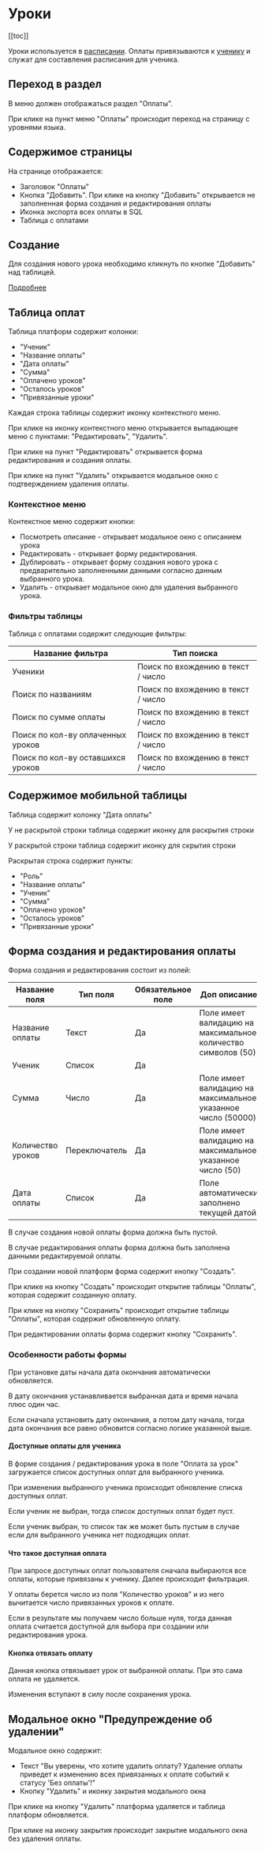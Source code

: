 # Уроки

[[toc]]

Уроки используется в [расписании](/docs/event-calendar.html).
Оплаты привязываются к [ученику](/docs/student.html) и служат для составления расписания для ученика.

## Переход в раздел

В меню должен отображаться раздел "Оплаты".

При клике на пункт меню "Оплаты" происходит переход на страницу с уровнями языка.

## Содержимое страницы

На странице отображается:
- Заголовок "Оплаты"
- Кнопка "Добавить". При клике на кнопку "Добавить" открывается не заполненная форма создания и редактирования оплаты
- Иконка экспорта всех оплаты в SQL
- Таблица с оплатами

## Создание

Для создания нового урока необходимо кликнуть по кнопке "Добавить" над таблицей.

[Подробнее](/docs/lesson.html#form-lesson)

## Таблица оплат

Таблица платформ содержит колонки: 
- "Ученик"
- "Название оплаты"
- "Дата оплаты"
- "Сумма"
- "Оплачено уроков"
- "Осталось уроков"
- "Привязанные уроки"

Каждая строка таблицы содержит иконку контекстного меню.

При клике на иконку контекстного меню открывается выпадающее меню с пунктами: "Редактировать", "Удалить".

При клике на пункт "Редактировать" открывается форма редактирования и создания оплаты.

При клике на пункт "Удалить" открывается модальное окно с подтверждением удаления оплаты.

### Контекстное меню

Контекстное меню содержит кнопки:
- Посмотреть описание - открывает модальное окно с описанием урока
- Редактировать - открывает форму редактирования.
- Дублировать - открывает форму создания нового урока с предварительно заполненными данными согласно данным выбранного урока.
- Удалить - открывает модальное окно для удаления выбранного урока.

### Фильтры таблицы

Таблица с оплатами содержит следующие фильтры:

| Название фильтра                  | Тип поиска                         |
|-----------------------------------|------------------------------------|
| Ученики                           | Поиск по вхождению в текст / число |
| Поиск по названиям                | Поиск по вхождению в текст / число |
| Поиск по сумме оплаты             | Поиск по вхождению в текст / число |
| Поиск по кол-ву оплаченных уроков | Поиск по вхождению в текст / число |
| Поиск по кол-ву оставшихся уроков | Поиск по вхождению в текст / число |

## Содержимое мобильной таблицы

Таблица содержит колонку "Дата оплаты"

У не раскрытой строки таблица содержит иконку для раскрытия строки

У раскрытой строки таблица содержит иконку для скрытия строки

Раскрытая строка содержит пункты:
- "Роль"
- "Название оплаты"
- "Ученик"
- "Сумма"
- "Оплачено уроков"
- "Осталось уроков"
- "Привязанные уроки"

## Форма создания и редактирования оплаты

Форма создания и редактирования состоит из полей:

| Название поля     | Тип поля      | Обязательное поле | Доп описание                                                  |
|-------------------|---------------|-------------------|---------------------------------------------------------------|
| Название оплаты   | Текст         | Да                | Поле имеет валидацию на максимальное количество символов (50) |
| Ученик            | Список        | Да                |                                                               |
| Сумма             | Число         | Да                | Поле имеет валидацию на максимальное указанное число (50000)  |
| Количество уроков | Переключатель | Да                | Поле имеет валидацию на максимальное указанное число (50)     |
| Дата оплаты       | Список        | Да                | Поле автоматически заполнено текущей датой                    |

В случае создания новой оплаты форма должна быть пустой.

В случае редактирования оплаты форма должна быть заполнена данными редактируемой оплаты.

При создании новой платформ форма содержит кнопку "Создать".

При клике на кнопку "Создать" происходит открытие таблицы "Оплаты", которая содержит созданную оплату.

При клике на кнопку "Сохранить" происходит открытие таблицы "Оплаты", которая содержит обновленную оплату.

При редактировании оплаты форма содержит кнопку "Сохранить".

### Особенности работы формы

При установке даты начала дата окончания автоматически обновляется.

В дату окончания устанавливается выбранная дата и время начала плюс один час.

Если сначала установить дату окончания, а потом дату начала, тогда дата окончания все равно обновится согласно логике указанной выше.

#### Доступные оплаты для ученика

В форме создания / редактирования урока в поле "Оплата за урок" загружается список доступных оплат для выбранного ученика.

При изменении выбранного ученика происходит обновление списка доступных оплат.

Если ученик не выбран, тогда список доступных оплат будет пуст.

Если ученик выбран, то список так же может быть пустым в случае если для выбранного ученика нет подходящих оплат.

#### Что такое доступная оплата

При запросе доступных оплат пользователя сначала выбираются все оплаты, которые привязаны к ученику. Далее происходит фильтрация.

У оплаты берется число из поля "Количество уроков" и из него вычитается число привязанных уроков к оплате.

Если в результате мы получаем число больше нуля, тогда данная оплата считается доступной для выбора при создании или редактирования урока.

#### Кнопка отвязать оплату

Данная кнопка отвязывает урок от выбранной оплаты. При это сама оплата не удаляется.

Изменения вступают в силу после сохранения урока.

## Модальное окно "Предупреждение об удалении"

Модальное окно содержит:
- Текст "Вы уверены, что хотите удалить оплату? Удаление оплаты приведет к изменению всех привязанных к оплате событий к статусу 'Без оплаты'!"
- Кнопку "Удалить" и иконку закрытия модального окна

При клике на кнопку "Удалить" платформа удаляется и таблица платформ обновляется.

При клике на иконку закрытия происходит закрытие модального окна без удаления оплаты.

